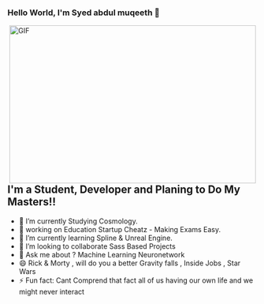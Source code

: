 ### Hello World, I'm Syed abdul muqeeth  👋

 <img align="right" alt="GIF" src="https://github.com/arsentieva/arsentieva/blob/main/code.gif?raw=true" width="500" height="320" />
 
## I'm a Student, Developer and Planing to Do My Masters!!
- 🔭 I’m currently Studying Cosmology.
- 🙇 working on Education Startup Cheatz - Making Exams Easy. 
- 🌱 I’m currently learning Spline & Unreal Engine.
- 👯 I’m looking to collaborate Sass Based Projects  
- 💬 Ask me about ? Machine Learning Neuronetwork
- 😄 Rick & Morty , will do you a better Gravity falls , Inside Jobs , Star Wars
- ⚡ Fun fact: Cant Comprend that fact all of us having our own life and we might never interact 


